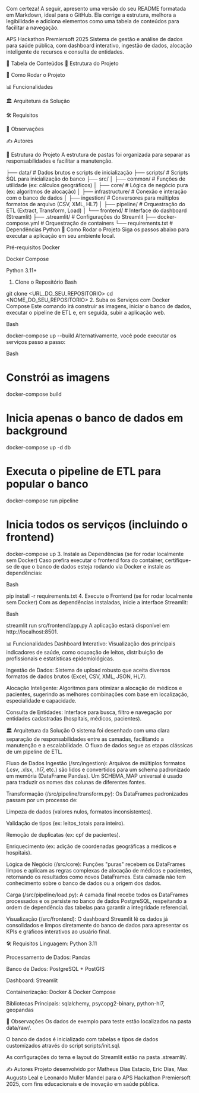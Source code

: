 Com certeza! A seguir, apresento uma versão do seu README formatada em Markdown, ideal para o GitHub. Ela corrige a estrutura, melhora a legibilidade e adiciona elementos como uma tabela de conteúdos para facilitar a navegação.

APS Hackathon Premiersoft 2025
Sistema de gestão e análise de dados para saúde pública, com dashboard interativo, ingestão de dados, alocação inteligente de recursos e consulta de entidades.

📜 Tabela de Conteúdos
📂 Estrutura do Projeto

🚀 Como Rodar o Projeto

📊 Funcionalidades

🏛️ Arquitetura da Solução

🛠️ Requisitos

📌 Observações

✍️ Autores

📂 Estrutura do Projeto
A estrutura de pastas foi organizada para separar as responsabilidades e facilitar a manutenção.

├── data/              # Dados brutos e scripts de inicialização
├── scripts/           # Scripts SQL para inicialização do banco
├── src/
│   ├── common/        # Funções de utilidade (ex: cálculos geográficos)
│   ├── core/          # Lógica de negócio pura (ex: algoritmos de alocação)
│   ├── infrastructure/  # Conexão e interação com o banco de dados
│   ├── ingestion/     # Conversores para múltiplos formatos de arquivo (CSV, XML, HL7)
│   ├── pipeline/      # Orquestração do ETL (Extract, Transform, Load)
│   └── frontend/      # Interface do dashboard (Streamlit)
├── .streamlit/        # Configurações do Streamlit
├── docker-compose.yml # Orquestração de containers
└── requirements.txt   # Dependências Python
🚀 Como Rodar o Projeto
Siga os passos abaixo para executar a aplicação em seu ambiente local.

Pré-requisitos
Docker

Docker Compose

Python 3.11+

1. Clone o Repositório
Bash

git clone <URL_DO_SEU_REPOSITORIO>
cd <NOME_DO_SEU_REPOSITORIO>
2. Suba os Serviços com Docker Compose
Este comando irá construir as imagens, iniciar o banco de dados, executar o pipeline de ETL e, em seguida, subir a aplicação web.

Bash

docker-compose up --build
Alternativamente, você pode executar os serviços passo a passo:

Bash

# Constrói as imagens
docker-compose build

# Inicia apenas o banco de dados em background
docker-compose up -d db

# Executa o pipeline de ETL para popular o banco
docker-compose run pipeline

# Inicia todos os serviços (incluindo o frontend)
docker-compose up
3. Instale as Dependências (se for rodar localmente sem Docker)
Caso prefira executar o frontend fora do container, certifique-se de que o banco de dados esteja rodando via Docker e instale as dependências:

Bash

pip install -r requirements.txt
4. Execute o Frontend (se for rodar localmente sem Docker)
Com as dependências instaladas, inicie a interface Streamlit:

Bash

streamlit run src/frontend/app.py
A aplicação estará disponível em http://localhost:8501.

📊 Funcionalidades
Dashboard Interativo: Visualização dos principais indicadores de saúde, como ocupação de leitos, distribuição de profissionais e estatísticas epidemiológicas.

Ingestão de Dados: Sistema de upload robusto que aceita diversos formatos de dados brutos (Excel, CSV, XML, JSON, HL7).

Alocação Inteligente: Algoritmos para otimizar a alocação de médicos e pacientes, sugerindo as melhores combinações com base em localização, especialidade e capacidade.

Consulta de Entidades: Interface para busca, filtro e navegação por entidades cadastradas (hospitais, médicos, pacientes).

🏛️ Arquitetura da Solução
O sistema foi desenhado com uma clara separação de responsabilidades entre as camadas, facilitando a manutenção e a escalabilidade. O fluxo de dados segue as etapas clássicas de um pipeline de ETL.

Fluxo de Dados
Ingestão (/src/ingestion): Arquivos de múltiplos formatos (.csv, .xlsx, .hl7, etc.) são lidos e convertidos para um schema padronizado em memória (DataFrame Pandas). Um SCHEMA_MAP universal é usado para traduzir os nomes das colunas de diferentes fontes.

Transformação (/src/pipeline/transform.py): Os DataFrames padronizados passam por um processo de:

Limpeza de dados (valores nulos, formatos inconsistentes).

Validação de tipos (ex: leitos_totais para inteiro).

Remoção de duplicatas (ex: cpf de pacientes).

Enriquecimento (ex: adição de coordenadas geográficas a médicos e hospitais).

Lógica de Negócio (/src/core): Funções "puras" recebem os DataFrames limpos e aplicam as regras complexas de alocação de médicos e pacientes, retornando os resultados como novos DataFrames. Esta camada não tem conhecimento sobre o banco de dados ou a origem dos dados.

Carga (/src/pipeline/load.py): A camada final recebe todos os DataFrames processados e os persiste no banco de dados PostgreSQL, respeitando a ordem de dependência das tabelas para garantir a integridade referencial.

Visualização (/src/frontend): O dashboard Streamlit lê os dados já consolidados e limpos diretamente do banco de dados para apresentar os KPIs e gráficos interativos ao usuário final.

🛠️ Requisitos
Linguagem: Python 3.11

Processamento de Dados: Pandas

Banco de Dados: PostgreSQL + PostGIS

Dashboard: Streamlit

Containerização: Docker & Docker Compose

Bibliotecas Principais: sqlalchemy, psycopg2-binary, python-hl7, geopandas

📌 Observações
Os dados de exemplo para teste estão localizados na pasta data/raw/.

O banco de dados é inicializado com tabelas e tipos de dados customizados através do script scripts/init.sql.

As configurações do tema e layout do Streamlit estão na pasta .streamlit/.

✍️ Autores
Projeto desenvolvido por Matheus Dias Estacio, Eric Dias, Max Augusto Leal e Leonardo Muller Mandel para o APS Hackathon Premiersoft 2025, com fins educacionais e de inovação em saúde pública.
